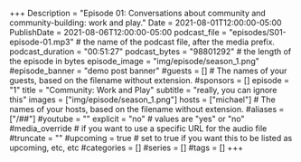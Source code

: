 +++
Description = "Episode 01: Conversations about community and community-building: work and play."
Date = 2021-08-01T12:00:00-05:00
PublishDate = 2021-08-06T12:00:00-05:00
podcast_file = "episodes/S01-episode-01.mp3" # the name of the podcast file, after the media prefix.
podcast_duration = "00:51:27"
podcast_bytes = "98801292" # the length of the episode in bytes
episode_image = "img/episode/season_1.png"
#episode_banner = "demo post banner"
#guests = [] # The names of your guests, based on the filename without extension.
#sponsors = []
episode = "1"
title = "Community: Work and Play"
subtitle = "really, you can ignore this"
images = ["img/episode/season_1.png"]
hosts = ["michael"] # The names of your hosts, based on the filename without extension.
#aliases = ["/##"]
#youtube = ""
explicit = "no" # values are "yes" or "no"
#media_override # if you want to use a specific URL for the audio file
#truncate = ""
#upcoming = true # set to true if you want this to be listed as upcoming, etc, etc
#categories = []
#series = []
#tags = []
+++
